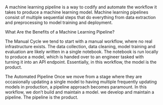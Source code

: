 A machine learning pipeline is a way to codify and automate the workflow it takes to produce a machine learning model. Machine learning pipelines consist of multiple sequential steps that do everything from data extraction and preprocessing to model training and deployment.

What Are the Benefits of a Machine Learning Pipeline?

The Manual Cycle
we tend to start with a manual workflow, where no real infrastructure exists. The data collection, data cleaning, model training and evaluation are likely written in a single notebook. The notebook is run locally to produce a model, which is handed over to an engineer tasked with turning it into an API endpoint. Essentially, in this workflow, the model is the product.


The Automated Pipeline
Once we move from a stage where they are occasionally updating a single model to having multiple frequently updating models in production, a pipeline approach becomes paramount. In this workflow, we don’t build and maintain a model. we develop and maintain a pipeline. The pipeline is the product.
